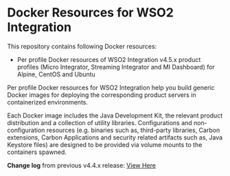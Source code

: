 # Docker Resources for WSO2 Integration

This repository contains following Docker resources:

- Per profile Docker resources of WSO2 Integration v4.5.x product profiles (Micro Integrator, Streaming Integrator and MI Dashboard)
  for Alpine, CentOS and Ubuntu

Per profile Docker resources for WSO2 Integration help you build generic Docker images for deploying the
corresponding product servers in containerized environments.

Each Docker image includes the Java Development Kit, the relevant product distribution and a collection of utility libraries.
Configurations and non-configuration resources (e.g. binaries such as, third-party libraries, Carbon extensions,
Carbon Applications and security related artifacts such as, Java Keystore files) are designed to be provided via
volume mounts to the containers spawned.

**Change log** from previous v4.4.x release: [View Here](https://github.com/wso2/docker-ei/blob/4.4.x/CHANGELOG.md)
